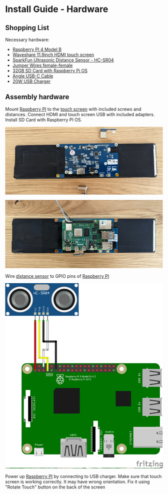 # Install Guide - Hardware

## Shopping List

Necessary hardware:
- [Raspberry PI 4 Model B](https://www.raspberrypi.com/products/raspberry-pi-4-model-b/)
- [Waveshare 11.9inch HDMI touch screen](https://www.waveshare.com/11.9inch-hdmi-lcd.htm)
- [SparkFun Ultrasonic Distance Sensor - HC-SR04](https://www.sparkfun.com/products/17777)
- [Jumper Wires female-female](https://blog.sparkfuneducation.com/what-is-jumper-wire)
- [32GB SD Card with Raspberry Pi OS](https://projects.raspberrypi.org/en/projects/raspberry-pi-setting-up/2)
- [Angle USB-C Cable](https://eu.ugreen.com/collections/cables/products/ugreen-usb-c-to-usb-c-cable-60w-1?variant=40400840556627)
- [20W USB Charger](https://eu.ugreen.com/collections/chargers/products/power-supply-pd-3-0?variant=40296226586707)

## Assembly hardware

Mount [Raspberry PI](https://www.raspberrypi.com/products/raspberry-pi-4-model-b/) to the [touch screen](https://www.waveshare.com/11.9inch-hdmi-lcd.htm) with included screws and distances. Connect HDMI and touch screen USB with included adapters. Install SD Card with Raspberry PI OS.

![Touch screen back](img/lcd.jpg)

![Raspberry PI + Touch screen](img/rpi.jpg)

Wire [distance sensor](https://www.sparkfun.com/products/17777) to GPIO pins of [Raspberry PI](https://www.raspberrypi.com/products/raspberry-pi-4-model-b/)  

![Wireing](img/wiring.png)

Power up [Raspberry PI](https://www.raspberrypi.com/products/raspberry-pi-4-model-b/) by connecting to USB charger. Make sure that touch screen is working correctly. It may have wrong orientation. Fix it using "Rotate Touch" button on the back of the screen 